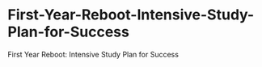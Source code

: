 # First-Year-Reboot-Intensive-Study-Plan-for-Success
First Year Reboot: Intensive Study Plan for Success
